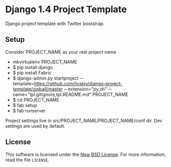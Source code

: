 # Django 1.4 Project Template #

Django project template with Twitter bootstrap.

## Setup ##

Consider PROJECT_NAME as your real project name

- mkvirtualenv PROJECT_NAME
- $ pip install django
- $ pip install Fabric
- $ django-admin.py startproject --template=https://github.com/livskiy/django-project-template/zipball/master --extension="py,sh" --name="tpl.gitignore,tpl.README.md" PROJECT_NAME
- $ cd PROJECT_NAME
- $ fab setup
- $ fab runserver

Project settings live in src/PROJECT_NAME/PROJECT_NAME/conf dir. Dev settings are used by default.

## License ##

This software is licensed under the [New BSD License][BSD]. For more
information, read the file ``LICENSE``.

[BSD]: http://opensource.org/licenses/BSD-3-Clause
